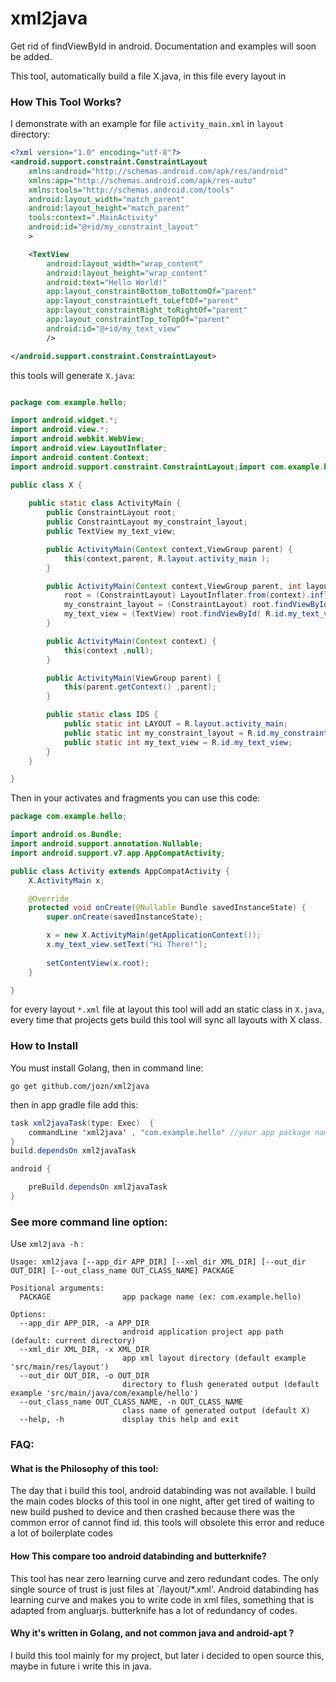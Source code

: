 # xml2java
Get rid of findViewById in android. Documentation and examples will soon be added.

This tool, automatically build a file X.java, in this file every layout in 
### How This Tool Works?
I demonstrate with an example for file `activity_main.xml` in `layout` directory:

```xml
<?xml version="1.0" encoding="utf-8"?>
<android.support.constraint.ConstraintLayout
    xmlns:android="http://schemas.android.com/apk/res/android"
    xmlns:app="http://schemas.android.com/apk/res-auto"
    xmlns:tools="http://schemas.android.com/tools"
    android:layout_width="match_parent"
    android:layout_height="match_parent"
    tools:context=".MainActivity"
    android:id="@+id/my_constraint_layout"
    >

    <TextView
        android:layout_width="wrap_content"
        android:layout_height="wrap_content"
        android:text="Hello World!"
        app:layout_constraintBottom_toBottomOf="parent"
        app:layout_constraintLeft_toLeftOf="parent"
        app:layout_constraintRight_toRightOf="parent"
        app:layout_constraintTop_toTopOf="parent"
        android:id="@+id/my_text_view"
        />

</android.support.constraint.ConstraintLayout>
```

this tools will generate `X.java`:
```java

package com.example.hello;

import android.widget.*;
import android.view.*;
import android.webkit.WebView;
import android.view.LayoutInflater;
import android.content.Context;
import android.support.constraint.ConstraintLayout;import com.example.hello.R;

public class X {
    
    public static class ActivityMain {
        public ConstraintLayout root;
        public ConstraintLayout my_constraint_layout;
        public TextView my_text_view;

        public ActivityMain(Context context,ViewGroup parent) {
            this(context,parent, R.layout.activity_main );
        }

        public ActivityMain(Context context,ViewGroup parent, int layout) {
            root = (ConstraintLayout) LayoutInflater.from(context).inflate(layout,parent ,false);
            my_constraint_layout = (ConstraintLayout) root.findViewById( R.id.my_constraint_layout);
            my_text_view = (TextView) root.findViewById( R.id.my_text_view);
        }

        public ActivityMain(Context context) {
            this(context ,null);
        }

        public ActivityMain(ViewGroup parent) {
            this(parent.getContext() ,parent);
        }

        public static class IDS {
            public static int LAYOUT = R.layout.activity_main;
            public static int my_constraint_layout = R.id.my_constraint_layout;
            public static int my_text_view = R.id.my_text_view;
        }
    }

}

```

Then in your activates and fragments you can use this code:

```java
package com.example.hello;

import android.os.Bundle;
import android.support.annotation.Nullable;
import android.support.v7.app.AppCompatActivity;

public class Activity extends AppCompatActivity {
	X.ActivityMain x;

	@Override
	protected void onCreate(@Nullable Bundle savedInstanceState) {
		super.onCreate(savedInstanceState);

		x = new X.ActivityMain(getApplicationContext());
		x.my_text_view.setText("Hi There!");
		
		setContentView(x.root);
	}

}

```


for every layout `*.xml` file at layout this tool will add an static class in `X.java`, every time that projects gets build this tool will sync all layouts with X class.

### How to Install
You must install Golang, then in command line:

`go get github.com/jozn/xml2java`

then in app gradle file add this:

```java
task xml2javaTask(type: Exec)  {
    commandLine 'xml2java' , "com.example.hello" //your app package name
}
build.dependsOn xml2javaTask

android {

    preBuild.dependsOn xml2javaTask
}
```
### See more command line option:
Use `xml2java -h` :
```
Usage: xml2java [--app_dir APP_DIR] [--xml_dir XML_DIR] [--out_dir OUT_DIR] [--out_class_name OUT_CLASS_NAME] PACKAGE

Positional arguments:
  PACKAGE                app package name (ex: com.example.hello)

Options:
  --app_dir APP_DIR, -a APP_DIR
                         android application project app path (default: current directory)
  --xml_dir XML_DIR, -x XML_DIR
                         app xml layout directory (default example 'src/main/res/layout')
  --out_dir OUT_DIR, -o OUT_DIR
                         directory to flush generated output (default example 'src/main/java/com/example/hello')
  --out_class_name OUT_CLASS_NAME, -n OUT_CLASS_NAME
                         class name of generated output (default X)
  --help, -h             display this help and exit
```
### FAQ:

#### What is the Philosophy of this tool:
The day that i build this tool, android databinding was not available. 
I build the main codes blocks of this tool in one night, after get tired of waiting to new build pushed to device and then crashed because there was the common error of cannot find id. this tools will obsolete this error and reduce a lot of boilerplate codes

#### How This compare too android databinding and butterknife?
This tool has near zero learning curve and  zero redundant codes. The only single source of trust is just files at `/layout/*.xml'.
Android databinding has learning curve and makes you to write code in xml files, something that is adapted from angluarjs.
butterknife has a lot of redundancy of codes.

#### Why it's written in Golang, and not common java and android-apt ?
I build this tool mainly for my project, but later i decided to open source this, maybe in future i write this in java.
